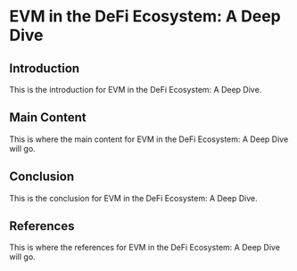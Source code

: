 # EVM in the DeFi Ecosystem: A Deep Dive

## Introduction

This is the introduction for EVM in the DeFi Ecosystem: A Deep Dive.

## Main Content

This is where the main content for EVM in the DeFi Ecosystem: A Deep Dive will go.

## Conclusion

This is the conclusion for EVM in the DeFi Ecosystem: A Deep Dive.

## References

This is where the references for EVM in the DeFi Ecosystem: A Deep Dive will go.
